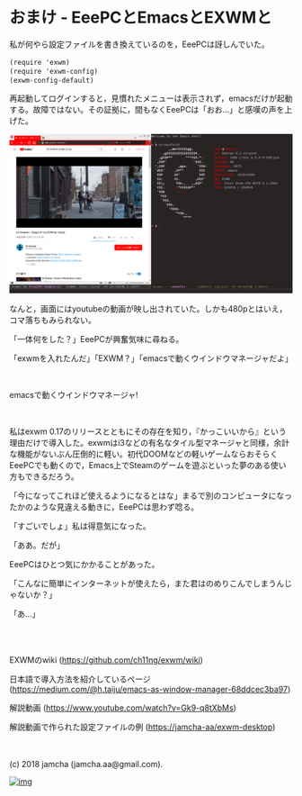 # おまけ - EeePCとEmacsとEXWMと

私が何やら設定ファイルを書き換えているのを，EeePCは訝しんでいた。  

    (require 'exwm)
    (require 'exwm-config)
    (exwm-config-default)

再起動してログインすると，見慣れたメニューは表示されず，emacsだけが起動する。故障ではない。その証拠に，間もなくEeePCは「おお…」と感嘆の声を上げた。  

![youtube](./gitbook/images/05.png)  

なんと，画面にはyoutubeの動画が映し出されていた。しかも480pとはいえ，コマ落ちもみられない。  

「一体何をした？」EeePCが興奮気味に尋ねる。  

「exwmを入れたんだ」「EXWM？」「emacsで動くウインドウマネージャだよ」  

<br>  

emacsで動くウインドウマネージャ!  

<br>  

私はexwm 0.17のリリースとともにその存在を知り，『かっこいいから』という理由だけで導入した。exwmはi3などの有名なタイル型マネージャと同様，余計な機能がないぶん圧倒的に軽い。初代DOOMなどの軽いゲームならおそらくEeePCでも動くので，Emacs上でSteamのゲームを遊ぶといった夢のある使い方もできるだろう。  

「今になってこれほど使えるようになるとはな」まるで別のコンピュータになったかのような見違える動きに，EeePCは思わず唸る。  

「すごいでしょ」私は得意気になった。  

「ああ。だが」  

EeePCはひとつ気にかかることがあった。  

「こんなに簡単にインターネットが使えたら，また君はのめりこんでしまうんじゃないか？」  

「あ…」  

<br>  
<br>  

EXWMのwiki (<https://github.com/ch11ng/exwm/wiki>)  

日本語で導入方法を紹介しているページ (<https://medium.com/@h.taiju/emacs-as-window-manager-68ddcec3ba97>)  

解説動画 (<https://www.youtube.com/watch?v=Gk9-q8tXbMs>)  

解説動画で作られた設定ファイルの例 (<https://jamcha-aa/exwm-desktop>)  

<br>  
<br>  
(c) 2018 jamcha (jamcha.aa@gmail.com).  

[![img](http://i.creativecommons.org/l/by-sa/4.0/88x31.png)](http://creativecommons.org/licenses/by-sa/4.0/deed)